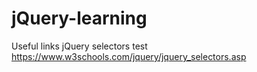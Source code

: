 # jQuery-learning

Useful links
jQuery selectors test https://www.w3schools.com/jquery/jquery_selectors.asp
